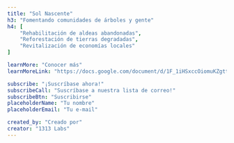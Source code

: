 ```yaml
---
title: "Sol Nascente"
h3: "Fomentando comunidades de árboles y gente"
h4: [
    "Rehabilitación de aldeas abandonadas",
    "Reforestación de tierras degradadas",
    "Revitalización de economías locales"
]

learnMore: "Conocer más"
learnMoreLink: "https://docs.google.com/document/d/1F_1iHSxccOiomuKZgttQbCwN316sMzGyLqXIw6Xz9c4"

subscribe: "¡Suscríbase ahora!"
subscribeCall: "Suscríbase a nuestra lista de correo!"
subscribeBtn: "Suscribirse"
placeholderName: "Tu nombre"
placeholderEmail: "Tu e-mail"

created_by: "Creado por"
creator: "1313 Labs"
---
```


